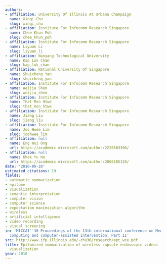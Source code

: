 ```yaml
---
authors:
- affiliation: University Of Illinois At Urbana Champaign
  name: Xinqi Chu
  slug: xinqi_chu
- affiliation: Institute For Infocomm Research Singapore
  name: Chee Khun Poh
  slug: chee_khun_poh
- affiliation: Institute For Infocomm Research Singapore
  name: Liyuan Li
  slug: liyuan_li
- affiliation: Nanyang Technological University
  name: Kap Luk Chan
  slug: kap_luk_chan
- affiliation: National University Of Singapore
  name: Shuicheng Yan
  slug: shuicheng_yan
- affiliation: Institute For Infocomm Research Singapore
  name: Weijia Shen
  slug: weijia_shen
- affiliation: Institute For Infocomm Research Singapore
  name: That Mon Htwe
  slug: that_mon_htwe
- affiliation: Institute For Infocomm Research Singapore
  name: Jiang Liu
  slug: jiang_liu
- affiliation: Institute For Infocomm Research Singapore
  name: Joo Hwee Lim
  slug: joohwee_lim
- affiliation: null
  name: Eng Hui Ong
  url: https://academic.microsoft.com/author/2226503300/
- affiliation: null
  name: Khek Yu Ho
  url: https://academic.microsoft.com/author/2806185120/
date: '2010-09-20'
estimated_citations: 19
fields:
- automatic summarization
- epitome
- visualization
- semantic interpretation
- computer vision
- computer science
- expectation maximization algorithm
- wireless
- artificial intelligence
- video recording
- visual screening
in: 'MICCAI''10 Proceedings of the 13th international conference on Medical image
  computing and computer-assisted intervention: Part II'
src: http://www.ifp.illinois.edu/~chu36/research/ept_wce.pdf
title: Epitomized summarization of wireless capsule endoscopic videos for efficient
  visualization
year: 2010
---
```

